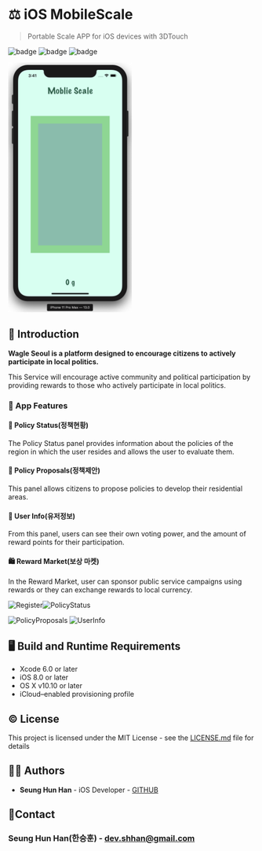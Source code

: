 # :balance_scale: iOS MobileScale

> Portable Scale APP for iOS devices with 3DTouch

![badge](https://img.shields.io/badge/license-MIT-red.svg) ![badge](https://img.shields.io/badge/language-Swift-red.svg) ![badge](https://img.shields.io/badge/version-iOS13.1/Swift5.1-lightgrey.svg)



<img src="./mainImage.png" width="50%"/>




## :open_book: Introduction

**Wagle Seoul is a platform designed to encourage citizens to actively participate in local politics.**

This Service will encourage active community and political participation by providing rewards to those who actively participate in local politics.



### :iphone: App Features



#### :page_facing_up: Policy Status(정책현황)

The Policy Status panel provides information about the policies of the region in which the user resides and allows the user to evaluate them.



#### :loudspeaker: Policy Proposals(정책제안)

This panel allows citizens to propose policies to develop their residential areas.



#### :bust_in_silhouette: User Info(유저정보)

From this panel, users can see their own voting power, and the amount of reward points for their participation.



#### :shopping: ​Reward Market(보상 마켓)

In the Reward Market, user can sponsor public service campaigns using rewards or they can exchange rewards to local currency.



<img src="/Users/hanseunghun/Desktop/dev/IOS_wageulSeoul/README_Images/Register.png" alt="Register" width="45%" /><img src="/Users/hanseunghun/Desktop/dev/IOS_wageulSeoul/README_Images/PolicyStatus.png" alt="PolicyStatus" width="45%" />

<img src="/Users/hanseunghun/Desktop/dev/IOS_wageulSeoul/README_Images/PolicyProposals.png" alt="PolicyProposals" width="45%" /> <img src="/Users/hanseunghun/Desktop/dev/IOS_wageulSeoul/README_Images/UserInfo.png" alt="UserInfo" width="45%" />



## :desktop_computer: ​Build and Runtime Requirements

- Xcode 6.0 or later
- iOS 8.0 or later
- OS X v10.10 or later
- iCloud–enabled provisioning profile



## :copyright: ​License



This project is licensed under the MIT License - see the [LICENSE.md](./LICENSE) file for details



## :man_technologist: ​Authors



* **Seung Hun Han** - iOS Developer - [GITHUB](https://github.com/shhan730)




## :email: ​Contact



### **Seung Hun Han**(한승훈) - dev.shhan@gmail.com
